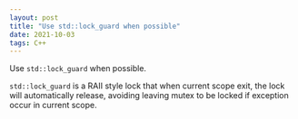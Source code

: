 ```yaml
---
layout: post
title: "Use std::lock_guard when possible"
date: 2021-10-03
tags: C++
---
```


Use `std::lock_guard` when possible.

`std::lock_guard` is a RAII style lock that when current scope exit, the lock will automatically release, avoiding leaving mutex to be locked if exception occur in current scope.